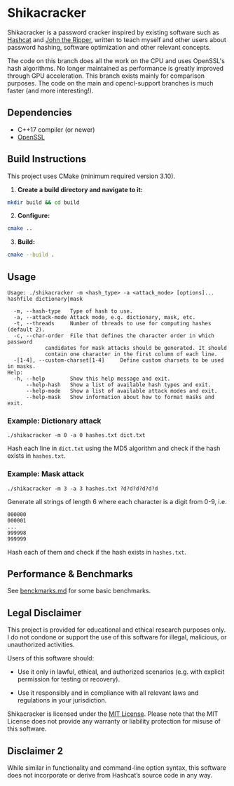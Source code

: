 # Shikacracker

Shikacracker is a password cracker inspired by existing software such as
[Hashcat](https://github.com/hashcat/hashcat) and [John the Ripper](https://github.com/openwall/john),
written to teach myself and other users about password hashing, software optimization and other relevant concepts.

The code on this branch does all the work on the CPU and uses OpenSSL's hash algorithms. No longer maintained as
performance is greatly improved through GPU acceleration. This branch exists mainly for comparison purposes.
The code on the main and opencl-support branches is much faster (and more interesting!).

## Dependencies

- C++17 compiler (or newer)
- [OpenSSL](https://github.com/openssl/openssl)

## Build Instructions

This project uses CMake (minimum required version 3.10).

1. **Create a build directory and navigate to it:**

```bash
mkdir build && cd build
```

2. **Configure:**

```bash
cmake ..
```

3. **Build:**

```bash
cmake --build .
```

## Usage

```
Usage: ./shikacracker -m <hash_type> -a <attack_mode> [options]... hashfile dictionary|mask

  -m, --hash-type	Type of hash to use.
  -a, --attack-mode	Attack mode, e.g. dictionary, mask, etc.
  -t, --threads		Number of threads to use for computing hashes (default 2).
  -c, --char-order	File that defines the character order in which password
			candidates for mask attacks should be generated. It should
			contain one character in the first column of each line.
  -[1-4], --custom-charset[1-4]		Define custom charsets to be used in masks.
Help:
  -h, --help		Show this help message and exit.
      --help-hash	Show a list of available hash types and exit.
      --help-mode	Show a list of available attack modes and exit.
      --help-mask	Show information about how to format masks and exit.
```

### Example: Dictionary attack

```
./shikacracker -m 0 -a 0 hashes.txt dict.txt
```

Hash each line in `dict.txt` using the MD5 algorithm and check if the hash exists in `hashes.txt`.

### Example: Mask attack

```
./shikacracker -m 3 -a 3 hashes.txt ?d?d?d?d?d?d
```

Generate all strings of length 6 where each character is a digit from 0-9, i.e.

```
000000
000001
...
999998
999999
```

Hash each of them and check if the hash exists in `hashes.txt`.

## Performance & Benchmarks

See [benckmarks.md](/performance.md) for some basic benchmarks.

## Legal Disclaimer

This project is provided for educational and ethical research purposes only.
I do not condone or support the use of this software for illegal, malicious,
or unauthorized activities.

Users of this software should:

- Use it only in lawful, ethical, and authorized scenarios (e.g. with explicit
  permission for testing or recovery).

- Use it responsibly and in compliance with all relevant laws and regulations in your jurisdiction.

Shikacracker is licensed under the [MIT License](/LICENSE). Please note that the MIT License
does not provide any warranty or liability protection for misuse of this software.

## Disclaimer 2

While similar in functionality and command-line option syntax, this software does not incorporate or
derive from Hashcat’s source code in any way.
